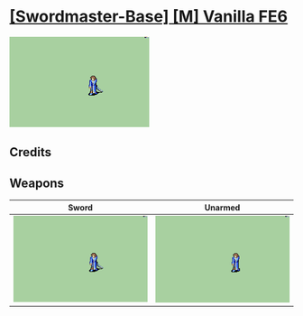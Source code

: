 # [\[Swordmaster-Base\] \[M\] Vanilla FE6](./)

<img src="./1.%20Sword/Sword_000.png" alt="[Swordmaster-Base] [M] Vanilla FE6 standing" />

## Credits



## Weapons


|Sword |Unarmed |
|  :---: | :---: |
| <img alt="Sword animation" src="./1.%20Sword/Sword.gif" /> | <img alt="Unarmed animation" src="./8.%20Unarmed/Unarmed.gif" /> |
